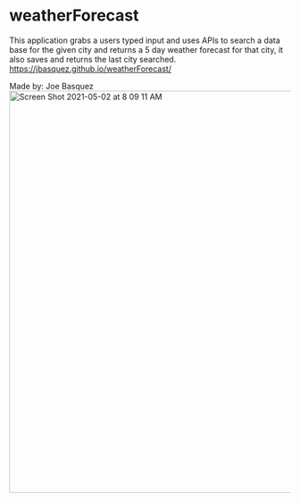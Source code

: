 # weatherForecast
This application grabs a users typed input and uses APIs to search a data base for the given city and returns a 5 day weather forecast for that city, it also saves and returns the last city searched. https://jbasquez.github.io/weatherForecast/

Made by: Joe Basquez
<img width="720" alt="Screen Shot 2021-05-02 at 8 09 11 AM" src="https://user-images.githubusercontent.com/71075507/116940915-ad461a80-ac3c-11eb-8794-245efe150e48.png">

